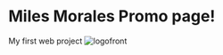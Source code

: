 # Miles Morales Promo page!
My first web project
![logofront](https://user-images.githubusercontent.com/74986114/110688538-5991f480-81ea-11eb-98c8-51c71cd9a07d.png)


